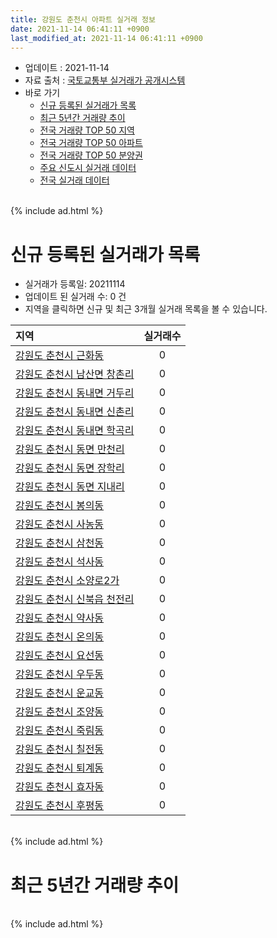 ```yaml
---
title: 강원도 춘천시 아파트 실거래 정보
date: 2021-11-14 06:41:11 +0900
last_modified_at: 2021-11-14 06:41:11 +0900
---
```


* 업데이트 : 2021-11-14
* 자료 출처 : [국토교통부 실거래가 공개시스템](http://rt.molit.go.kr)
* 바로 가기
    * [신규 등록된 실거래가 목록](#신규-등록된-실거래가-목록)
    * [최근 5년간 거래량 추이](#최근-5년간-거래량-추이)
    * [전국 거래량 TOP 50 지역](https://inasie.github.io/apt-trade-info/최근-3개월-전국에서-가장-거래가-많이-발생한-지역)
    * [전국 거래량 TOP 50 아파트](https://inasie.github.io/apt-trade-info/최근-3개월-전국에서-가장-거래가-많이-발생한-아파트)
    * [전국 거래량 TOP 50 분양권](https://inasie.github.io/apt-trade-info/최근-3개월-전국에서-가장-거래가-많이-발생한-분양권)
    * [주요 신도시 실거래 데이터](https://inasie.github.io/apt-trade-info/주요-신도시)
    * [전국 실거래 데이터](https://inasie.github.io/apt-trade-info/전국)

<br>
{% include ad.html %}
<br>

# 신규 등록된 실거래가 목록
* 실거래가 등록일: 20211114
* 업데이트 된 실거래 수: 0 건
* 지역을 클릭하면 신규 및 최근 3개월 실거래 목록을 볼 수 있습니다.


|지역|실거래수|
|:---|:---:|
|[강원도 춘천시 근화동](https://inasie.github.io/apt-trade-info/강원도-춘천시-근화동)|0|
|[강원도 춘천시 남산면 창촌리](https://inasie.github.io/apt-trade-info/강원도-춘천시-남산면-창촌리)|0|
|[강원도 춘천시 동내면 거두리](https://inasie.github.io/apt-trade-info/강원도-춘천시-동내면-거두리)|0|
|[강원도 춘천시 동내면 신촌리](https://inasie.github.io/apt-trade-info/강원도-춘천시-동내면-신촌리)|0|
|[강원도 춘천시 동내면 학곡리](https://inasie.github.io/apt-trade-info/강원도-춘천시-동내면-학곡리)|0|
|[강원도 춘천시 동면 만천리](https://inasie.github.io/apt-trade-info/강원도-춘천시-동면-만천리)|0|
|[강원도 춘천시 동면 장학리](https://inasie.github.io/apt-trade-info/강원도-춘천시-동면-장학리)|0|
|[강원도 춘천시 동면 지내리](https://inasie.github.io/apt-trade-info/강원도-춘천시-동면-지내리)|0|
|[강원도 춘천시 봉의동](https://inasie.github.io/apt-trade-info/강원도-춘천시-봉의동)|0|
|[강원도 춘천시 사농동](https://inasie.github.io/apt-trade-info/강원도-춘천시-사농동)|0|
|[강원도 춘천시 삼천동](https://inasie.github.io/apt-trade-info/강원도-춘천시-삼천동)|0|
|[강원도 춘천시 석사동](https://inasie.github.io/apt-trade-info/강원도-춘천시-석사동)|0|
|[강원도 춘천시 소양로2가](https://inasie.github.io/apt-trade-info/강원도-춘천시-소양로2가)|0|
|[강원도 춘천시 신북읍 천전리](https://inasie.github.io/apt-trade-info/강원도-춘천시-신북읍-천전리)|0|
|[강원도 춘천시 약사동](https://inasie.github.io/apt-trade-info/강원도-춘천시-약사동)|0|
|[강원도 춘천시 온의동](https://inasie.github.io/apt-trade-info/강원도-춘천시-온의동)|0|
|[강원도 춘천시 요선동](https://inasie.github.io/apt-trade-info/강원도-춘천시-요선동)|0|
|[강원도 춘천시 우두동](https://inasie.github.io/apt-trade-info/강원도-춘천시-우두동)|0|
|[강원도 춘천시 운교동](https://inasie.github.io/apt-trade-info/강원도-춘천시-운교동)|0|
|[강원도 춘천시 조양동](https://inasie.github.io/apt-trade-info/강원도-춘천시-조양동)|0|
|[강원도 춘천시 죽림동](https://inasie.github.io/apt-trade-info/강원도-춘천시-죽림동)|0|
|[강원도 춘천시 칠전동](https://inasie.github.io/apt-trade-info/강원도-춘천시-칠전동)|0|
|[강원도 춘천시 퇴계동](https://inasie.github.io/apt-trade-info/강원도-춘천시-퇴계동)|0|
|[강원도 춘천시 효자동](https://inasie.github.io/apt-trade-info/강원도-춘천시-효자동)|0|
|[강원도 춘천시 후평동](https://inasie.github.io/apt-trade-info/강원도-춘천시-후평동)|0|


<br>
{% include ad.html %}
<br>

# 최근 5년간 거래량 추이


<div style="width:100%;">
    <canvas id="deal_progress" height="200"></canvas>
</div>

<script>
new Chart(document.getElementById("deal_progress"), {
    type: 'line',
    data: {
        labels: ['201611','201612','201701','201702','201703','201704','201705','201706','201707','201708','201709','201710','201711','201712','201801','201802','201803','201804','201805','201806','201807','201808','201809','201810','201811','201812','201901','201902','201903','201904','201905','201906','201907','201908','201909','201910','201911','201912','202001','202002','202003','202004','202005','202006','202007','202008','202009','202010','202011','202012','202101','202102','202103','202104','202105','202106','202107','202108','202109','202110','202111'],
        datasets: [{
            label: '매매',
            pointRadius: 1,
            data: [324, 262, 241, 326, 314, 264, 286, 327, 298, 277, 289, 249, 245, 215, 443, 495, 505, 635, 349, 243, 223, 209, 257, 228, 159, 178, 195, 373, 257, 275, 251, 287, 290, 280, 298, 396, 431, 537, 540, 590, 430, 425, 500, 594, 535, 388, 446, 443, 607, 734, 600, 501, 572, 979, 1029, 703, 607, 567, 510, 587, 105],
            borderColor: "rgba(255, 201, 14, 1)",
            backgroundColor: "rgba(255, 201, 14, 0.5)",
            fill: false,
            lineTension: 0
        },{
            label: '전월세',
            pointRadius: 1,
            data: [245, 254, 248, 310, 239, 227, 216, 196, 202, 261, 233, 219, 290, 229, 325, 277, 291, 251, 228, 210, 247, 197, 181, 246, 190, 219, 265, 282, 209, 191, 170, 167, 162, 201, 204, 273, 318, 349, 420, 431, 329, 353, 242, 253, 326, 331, 293, 279, 258, 292, 303, 287, 252, 652, 370, 285, 339, 345, 388, 337, 90],
            borderColor: "rgba(0, 141, 185, 1)",
            backgroundColor: "rgba(0, 141, 185, 0.5)",
            fill: false,
            lineTension: 0
        }
        ]
    },
    options: {
        responsive: true,
        title: {
            display: false
        },
        tooltips: {
            mode: 'index',
            intersect: false
        },
        hover: {
            mode: 'nearest',
            intersect: true
        },
        scales: {
            xAxes: [{
                display: true,
                scaleLabel: {
                    display: true,
                    labelString: '년/월'
                }
            }],
            yAxes: [{
                display: true,
                ticks: {
                    suggestedMin: 0,
                },
                scaleLabel: {
                    display: true,
                    labelString: '실거래 수'
                }
            }]
        }
    }
});

</script>


<br>
{% include ad.html %}
<br>

